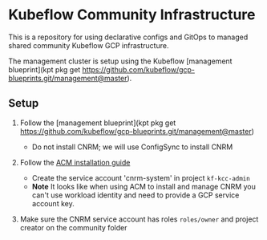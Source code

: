 # Kubeflow Community Infrastructure

This is a repository for using declarative configs and GitOps to managed shared community Kubeflow GCP infrastructure.

The management cluster is setup using the Kubeflow [management blueprint](kpt pkg get https://github.com/kubeflow/gcp-blueprints.git/management@master).

## Setup

1. Follow the [management blueprint](kpt pkg get https://github.com/kubeflow/gcp-blueprints.git/management@master)
   
   * Do not install CNRM; we will use ConfigSync to install CNRM

1. Follow the [ACM installation guide](https://cloud.google.com/anthos-config-management/docs/how-to/installing)


   * Create the service account 'cnrm-system' in project `kf-kcc-admin`
   * **Note** It looks like when using ACM to install and manage CNRM you can't use workload identity and need to provide
     a GCP service account key.


1. Make sure the CNRM service account has roles `roles/owner` and project creator on the community folder